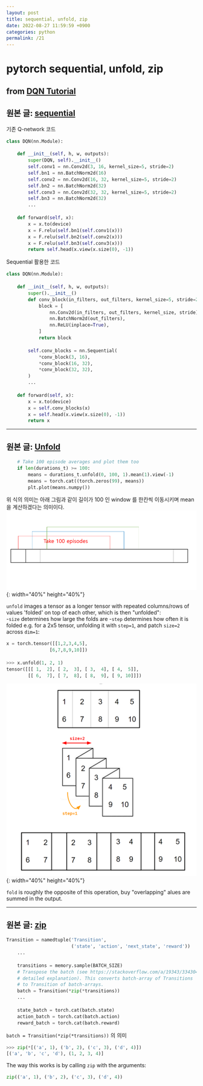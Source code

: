 ```yaml
---
layout: post
title: sequential, unfold, zip
date: 2022-08-27 11:59:59 +0900
categories: python
permalink: /21
---
```


# pytorch sequential, unfold, zip

## from [DQN Tutorial](https://pytorch.org/tutorials/intermediate/reinforcement_q_learning.html)

## 원본 글: [sequential](https://github.com/eriklindernoren/PyTorch-GAN/blob/master/implementations/infogan/infogan.py)

기존 Q-network 코드 <br>
```python
class DQN(nn.Module):

    def __init__(self, h, w, outputs):
        super(DQN, self).__init__()
        self.conv1 = nn.Conv2d(3, 16, kernel_size=5, stride=2)
        self.bn1 = nn.BatchNorm2d(16)
        self.conv2 = nn.Conv2d(16, 32, kernel_size=5, stride=2)
        self.bn2 = nn.BatchNorm2d(32)
        self.conv3 = nn.Conv2d(32, 32, kernel_size=5, stride=2)
        self.bn3 = nn.BatchNorm2d(32)
        ...

    def forward(self, x):
        x = x.to(device)
        x = F.relu(self.bn1(self.conv1(x)))
        x = F.relu(self.bn2(self.conv2(x)))
        x = F.relu(self.bn3(self.conv3(x)))
        return self.head(x.view(x.size(0), -1))
```
Sequential 활용한 코드 <br>
```python
class DQN(nn.Module):

    def __init__(self, h, w, outputs):
        super().__init__()
        def conv_block(in_filters, out_filters, kernel_size=5, stride=2):
            block = [
                nn.Conv2d(in_filters, out_filters, kernel_size, stride),
                nn.BatchNorm2d(out_filters),
                nn.ReLU(inplace=True),
            ]
            return block

        self.conv_blocks = nn.Sequential(
            *conv_block(3, 16),
            *conv_block(16, 32),
            *conv_block(32, 32),
        )
        ...

    def forward(self, x):
        x = x.to(device)
        x = self.conv_blocks(x)
        x = self.head(x.view(x.size(0), -1))
        return x
```

---

## 원본 글: [Unfold](https://stackoverflow.com/a/67112505)

```python
    # Take 100 episode averages and plot them too
    if len(durations_t) >= 100:
        means = durations_t.unfold(0, 100, 1).mean(1).view(-1)
        means = torch.cat((torch.zeros(99), means))
        plt.plot(means.numpy())
```
위 식의 의미는 아래 그림과 같이 길이가 100 인 window 를 한칸씩 이동시키며 mean 을 계산하겠다는 의미이다. <br> 
![](/public/img/2022-08-27-pytorchsequential,unfold,zip/2.png){: width="40%" height="40%"} <br>

```unfold``` images a tensor as a longer tensor with repeated columns/rows of values 'folded' on top of each other, which is then "unfolded": <br>
-```size``` determines how large the folds are
-```step``` determines how often it is folded
e.g. for a 2x5 tensor, unfolding it with ```step=1```, and patch ```size=2``` across ```dim=1```: <br>
```python
x = torch.tensor([[1,2,3,4,5],
                [6,7,8,9,10]])

>>> x.unfold(1, 2, 1)
tensor([[[ 1,  2], [ 2,  3], [ 3,  4], [ 4,  5]],
        [[ 6,  7], [ 7,  8], [ 8,  9], [ 9, 10]]])
```
![](/public/img/2022-08-27-pytorchsequential,unfold,zip/1.png){: width="40%" height="40%"} <br>

```fold``` is roughly the opposite of this operation, buy "overlapping" alues are summed in the output. <br>

---

## 원본 글: [zip](https://stackoverflow.com/a/67112505)

```python
Transition = namedtuple('Transition',
                        ('state', 'action', 'next_state', 'reward'))
    ...

    transitions = memory.sample(BATCH_SIZE)
    # Transpose the batch (see https://stackoverflow.com/a/19343/3343043 for
    # detailed explanation). This converts batch-array of Transitions
    # to Transition of batch-arrays.
    batch = Transition(*zip(*transitions))
    ...

    state_batch = torch.cat(batch.state)
    action_batch = torch.cat(batch.action)
    reward_batch = torch.cat(batch.reward)
```

```batch = Transition(*zip(*transitions))``` 의 의미 <br>

```python
>>> zip(*[('a', 1), ('b', 2), ('c', 3), ('d', 4)])
[('a', 'b', 'c', 'd'), (1, 2, 3, 4)]
```
The way this works is by calling ```zip``` with the arguments: <br>
```python
zip(('a', 1), ('b', 2), ('c', 3), ('d', 4))
```



